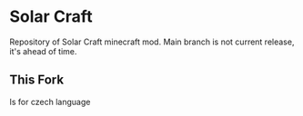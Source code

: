 # Solar Craft
Repository of Solar Craft minecraft mod. 
Main branch is not current release, it's ahead of time.

## This Fork
Is for czech language
